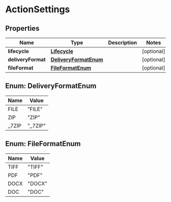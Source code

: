 
# ActionSettings

## Properties
Name | Type | Description | Notes
------------ | ------------- | ------------- | -------------
**lifecycle** | [**Lifecycle**](Lifecycle.md) |  |  [optional]
**deliveryFormat** | [**DeliveryFormatEnum**](#DeliveryFormatEnum) |  |  [optional]
**fileFormat** | [**FileFormatEnum**](#FileFormatEnum) |  |  [optional]


<a name="DeliveryFormatEnum"></a>
## Enum: DeliveryFormatEnum
Name | Value
---- | -----
FILE | &quot;FILE&quot;
ZIP | &quot;ZIP&quot;
_7ZIP | &quot;_7ZIP&quot;


<a name="FileFormatEnum"></a>
## Enum: FileFormatEnum
Name | Value
---- | -----
TIFF | &quot;TIFF&quot;
PDF | &quot;PDF&quot;
DOCX | &quot;DOCX&quot;
DOC | &quot;DOC&quot;




